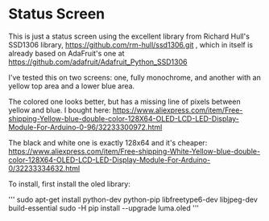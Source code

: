 # Status Screen
This is just a status screen using the excellent library from Richard Hull's SSD1306 library, https://github.com/rm-hull/ssd1306.git , which in itself is already based on AdaFruit's one at https://github.com/adafruit/Adafruit_Python_SSD1306 

I've tested this on two screens: one, fully monochrome, and another with an yellow top area and a lower blue area. 

The colored one looks better, but has a missing line of pixels between yellow and blue. I bought here: https://www.aliexpress.com/item/Free-shipping-Yellow-blue-double-color-128X64-OLED-LCD-LED-Display-Module-For-Arduino-0-96/32233300972.html

The black and white one is exactly 128x64 and it's cheaper: https://www.aliexpress.com/item/Free-shipping-White-Yellow-blue-double-color-128X64-OLED-LCD-LED-Display-Module-For-Arduino-0/32233334632.html

To install, first install the oled library:

'''
sudo apt-get install python-dev python-pip libfreetype6-dev libjpeg-dev build-essential
sudo -H pip install --upgrade luma.oled
'''
